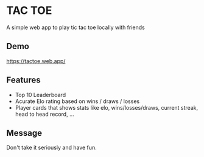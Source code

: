 # TAC TOE
A simple web app to play tic tac toe locally with friends

## Demo
https://tactoe.web.app/

## Features
 * Top 10 Leaderboard
 * Acurate Elo rating based on wins / draws / losses
 * Player cards that shows stats like elo, wins/losses/draws, current streak, head to head record, ...

## Message
Don't take it seriously and have fun.
